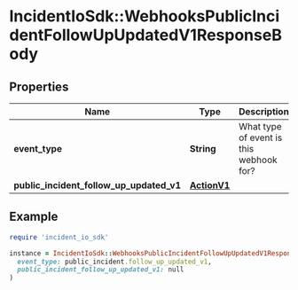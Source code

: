 # IncidentIoSdk::WebhooksPublicIncidentFollowUpUpdatedV1ResponseBody

## Properties

| Name | Type | Description | Notes |
| ---- | ---- | ----------- | ----- |
| **event_type** | **String** | What type of event is this webhook for? |  |
| **public_incident_follow_up_updated_v1** | [**ActionV1**](ActionV1.md) |  |  |

## Example

```ruby
require 'incident_io_sdk'

instance = IncidentIoSdk::WebhooksPublicIncidentFollowUpUpdatedV1ResponseBody.new(
  event_type: public_incident.follow_up_updated_v1,
  public_incident_follow_up_updated_v1: null
)
```

